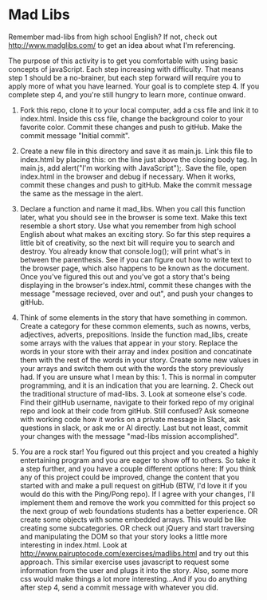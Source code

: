 # Mad Libs

Remember mad-libs from high school English? If not, check out http://www.madglibs.com/ to get an idea about what I'm referencing.

The purpose of this activity is to get you comfortable with using basic concepts of javaScript. Each step increasing with difficulty.  That means step 1 should be a no-brainer, but each step forward will require you to apply more of what you have learned.  Your goal is to complete step 4.  If you complete step 4, and you're still hungry to learn more, continue onward.

1. Fork this repo, clone it to your local computer, add a css file and link it to index.html.  Inside this css file, change the background color to your favorite color.  Commit these changes and push to gitHub.  Make the commit message "Initial commit".

2. Create a new file in this directory and save it as main.js.  Link this file to index.html by placing this: <script src="main.js"></script> on the line just above the closing body tag. In main.js, add alert("I'm working with JavaScript");.  Save the file, open index.html in the browser and debug if necessary. When it works, commit these changes and push to gitHub.  Make the commit message the same as the message in the alert.

3. Declare a function and name it mad_libs. When you call this function later, what you should see in the browser is some text.  Make this text resemble a short story.  Use what you remember from high school English about what makes an exciting story. So far this step requires a little bit of creativity, so the next bit will require you to search and destroy.  You already know that console.log(); will print what's in between the parenthesis.  See if you can figure out how to write text to the browser page, which also happens to be known as the document.  Once you've figured this out and you've got a story that's being displaying in the browser's index.html, commit these changes with the message "message recieved, over and out", and push your changes to gitHub.

4. Think of some elements in the story that have something in common.  Create a category for these common elements, such as nowns, verbs, adjectives, adverts, prepositions.  Inside the function mad_libs, create some arrays with the values that appear in your story.  Replace the words in your store with their array and index position and concatinate them with the rest of the words in your story.  Create some new values in your arrays and switch them out with the words the story previously had.  If you are unsure what I mean by this: 1. This is normal in computer programming, and it is an indication that you are learning. 2. Check out the traditional structure of mad-libs.  3. Look at someone else's code.  Find their gitHub username, navigate to their forked repo of my original repo and look at their code from gitHub.  Still confused? Ask someone with working code how it works on a private message in Slack, ask questions in slack, or ask me or Al directly.  Last but not least, commit your changes with the message "mad-libs mission accomplished".

5.  You are a rock star! You figured out this project and you created a highly entertaining program and you are eager to show off to others. So take it a step further, and you have a couple different options here: If you think any of this project could be improved, change the content that you started with and make a pull request on gitHub (BTW, I'd love it if you would do this with the Ping/Pong repo).  If I agree with your changes, I'll implement them and remove the work you committed for this project so the next group of web foundations students has a better experience. OR create some objects with some embedded arrays.  This would be like creating some subcategories. OR check out jQuery and start traversing and manipulating the DOM so that your story looks a little more interesting in index.html.  Look at http://www.pairuptocode.com/exercises/madlibs.html and try out this approach.  This similar exercise uses javascript to request some information from the user and plugs it into the story.  Also, some more css would make things a lot more interesting...And if you do anything after step 4, send a commit message with whatever you did.